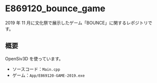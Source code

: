 # E869120_bounce_game
2019 年 11 月に文化祭で展示したゲーム「BOUNCE」に関するレポジトリです。

## 概要
OpenSiv3D を使っています。

- ソースコード：<code>Main.cpp</code>
- ゲーム：<code>App/E869120-GAME-2019.exe</code>
